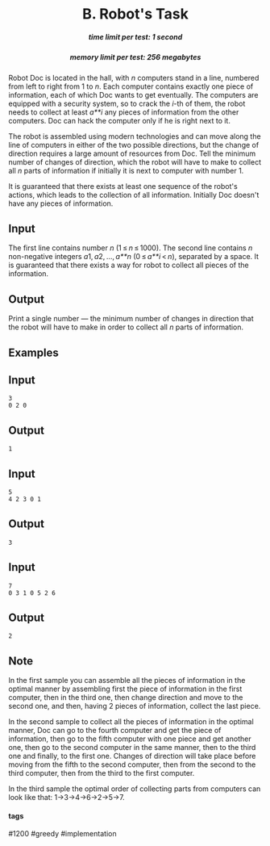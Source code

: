 <h1 style='text-align: center;'> B. Robot's Task</h1>

<h5 style='text-align: center;'>time limit per test: 1 second</h5>
<h5 style='text-align: center;'>memory limit per test: 256 megabytes</h5>

Robot Doc is located in the hall, with *n* computers stand in a line, numbered from left to right from 1 to *n*. Each computer contains exactly one piece of information, each of which Doc wants to get eventually. The computers are equipped with a security system, so to crack the *i*-th of them, the robot needs to collect at least *a**i* any pieces of information from the other computers. Doc can hack the computer only if he is right next to it.

The robot is assembled using modern technologies and can move along the line of computers in either of the two possible directions, but the change of direction requires a large amount of resources from Doc. Tell the minimum number of changes of direction, which the robot will have to make to collect all *n* parts of information if initially it is next to computer with number 1.

It is guaranteed that there exists at least one sequence of the robot's actions, which leads to the collection of all information. Initially Doc doesn't have any pieces of information.

## Input

The first line contains number *n* (1 ≤ *n* ≤ 1000). The second line contains *n* non-negative integers *a*1, *a*2, ..., *a**n* (0 ≤ *a**i* < *n*), separated by a space. It is guaranteed that there exists a way for robot to collect all pieces of the information.

## Output

Print a single number — the minimum number of changes in direction that the robot will have to make in order to collect all *n* parts of information.

## Examples

## Input


```
3  
0 2 0  

```
## Output


```
1  

```
## Input


```
5  
4 2 3 0 1  

```
## Output


```
3  

```
## Input


```
7  
0 3 1 0 5 2 6  

```
## Output


```
2  

```
## Note

In the first sample you can assemble all the pieces of information in the optimal manner by assembling first the piece of information in the first computer, then in the third one, then change direction and move to the second one, and then, having 2 pieces of information, collect the last piece.

In the second sample to collect all the pieces of information in the optimal manner, Doc can go to the fourth computer and get the piece of information, then go to the fifth computer with one piece and get another one, then go to the second computer in the same manner, then to the third one and finally, to the first one. Changes of direction will take place before moving from the fifth to the second computer, then from the second to the third computer, then from the third to the first computer.

In the third sample the optimal order of collecting parts from computers can look like that: 1->3->4->6->2->5->7.



#### tags 

#1200 #greedy #implementation 